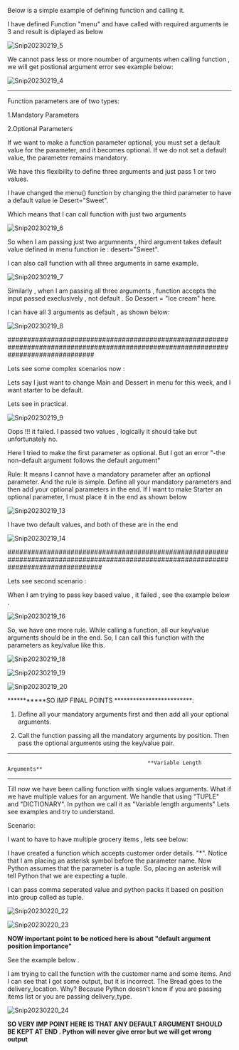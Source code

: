 Below is a simple example of defining function and calling it.

I have defined Function "menu"  and have  called with required arguments ie 3  and result is diplayed as below


![Snip20230219_5](https://user-images.githubusercontent.com/93876736/219965117-985c270f-7d6e-495e-83a9-43cd4db5d112.png)

We cannot pass less or more noumber of arguments when calling function , we will get postional argument error see example below:


![Snip20230219_4](https://user-images.githubusercontent.com/93876736/219965367-bd5b337f-d154-4fa4-b1b5-b8c77729e90f.png)

***********************************************************************************************************************************************
Function parameters are of two types:

1.Mandatory Parameters

2.Optional Parameters 

If we want to make a function parameter optional, you must set a default value for the parameter, and it becomes optional.
If we do not set a default value, the parameter remains mandatory.


We have this flexibility to define three arguments and just pass 1 or two values.

I have changed the menu() function by changing the third parameter to have a default value ie Desert="Sweet".

Which means that I can call function with just two arguments

![Snip20230219_6](https://user-images.githubusercontent.com/93876736/219967774-e019c551-19fc-4aab-a200-b9f4b0955ad5.png)

So when I am passing just two argumnents , third argument takes default value defined in menu function ie : desert="Sweet".


I can also call function with all three arguments in same example.

![Snip20230219_7](https://user-images.githubusercontent.com/93876736/219967923-fbcf47bb-ce8e-4e75-bcff-d02b7bd742c2.png)




Similarly , when I am passing all three arguments , function accepts the input passed execlusively , not default . So Dessert = "Ice cream" here.

I can have all 3 arguments as default , as shown below:

![Snip20230219_8](https://user-images.githubusercontent.com/93876736/219968779-484880b8-f5af-4c95-bead-fd446b09bd7e.png)


######################################################################################################################################

Lets see some complex scenarios now :


Lets say I just want to change Main and Dessert in menu for this week, and I want starter to be default. 

Lets see in practical.

![Snip20230219_9](https://user-images.githubusercontent.com/93876736/219969370-0f359020-8689-4bd5-af43-2aef4bf9a938.png)

Oops !!! it failed. I passed two values , logically it should take but unfortunately no.

Here I tried to make the first parameter as optional. But I got an error "-the non-default argument follows the default argument"


Rule:
 It means I cannot have a mandatory parameter after an optional parameter.
 And the rule is simple. Define all your mandatory parameters and then add your optional parameters in the end.
 If I want to make Starter an optional parameter, I must place it in the end as shown below
 
 
 ![Snip20230219_13](https://user-images.githubusercontent.com/93876736/219970824-586f498f-d0dc-4af6-84e5-2ee378ec4d29.png)
 


I have two default values, and both of these are in the end

![Snip20230219_14](https://user-images.githubusercontent.com/93876736/219971397-47f1b1e0-d51f-43be-bea3-e48de532b80f.png)


########################################################################################################################################

Lets see second scenario :


When I am trying to pass key based value , it failed , see the example below .

![Snip20230219_16](https://user-images.githubusercontent.com/93876736/219972760-2e2b888f-cc6d-4cab-93c6-06bd0b3c6db2.png)


So, we have one more rule.
While calling a function, all our key/value arguments should be in the end.
So, I can call this function with the parameters as key/value like this.

![Snip20230219_18](https://user-images.githubusercontent.com/93876736/219972935-83c18a2a-f7f8-4f1c-aafc-3301a212942d.png)


![Snip20230219_19](https://user-images.githubusercontent.com/93876736/219973091-7e4d0be0-c55f-48d2-83f5-78eb85e0b60c.png)


![Snip20230219_20](https://user-images.githubusercontent.com/93876736/219973736-4aa14c33-0dd5-4284-9a97-6e2a05c2c984.png)


 ***********SO IMP FINAL POINTS *************************:


1) Define all your mandatory arguments first and then add all your optional arguments.

2) Call the function passing all the mandatory arguments by position. Then pass the optional arguments using the key/value pair.


*****************************************************************************************************************************************************
                                                **Variable Length Arguments**
****************************************************************************************************************************************************


Till now we have been calling function with single values arguments.
What if we have multiple values for an argument.
We handle that using "TUPLE" and "DICTIONARY". In python we call it as "Variable length arguments"
Lets see examples and try to understand.


Scenario:

I want to have to have multiple grocery items , lets see below:

I have created a function which accepts customer order details. 
"*". Notice that I am placing an asterisk symbol before the parameter name. Now Python assumes that the parameter is a tuple. 
So, placing an asterisk will tell Python that we are expecting a tuple.

I can pass comma seperated value and python packs it based on position into group called as tuple.

![Snip20230220_22](https://user-images.githubusercontent.com/93876736/220076989-b8ba29a8-6765-41ea-9f1c-50c457c83990.png)



![Snip20230220_23](https://user-images.githubusercontent.com/93876736/220078924-3464b1d1-c10a-4002-8e3f-145569497ebd.png)


**NOW important point to be noticed here is about "default argument position importance"**

See the example below .

I am trying to call the function with the customer name and some items. 
And I can see that I got some output, but it is incorrect. The Bread goes to the delivery_location. 
Why? Because Python doesn't know if you are passing items list or you are passing delivery_type.


![Snip20230220_24](https://user-images.githubusercontent.com/93876736/220079830-5caa97fc-7521-4c8c-bc09-fc647b1cbecd.png)


**SO VERY IMP POINT HERE IS THAT ANY DEFAULT ARGUMENT SHOULD BE KEPT AT END . Python will never give error but we will get wrong output**



